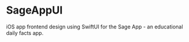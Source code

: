 # SageAppUI
iOS app frontend design using SwiftUI for the Sage App - an educational daily facts app.
